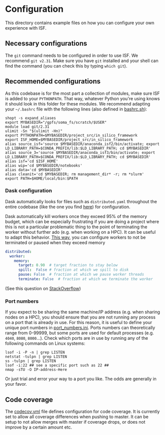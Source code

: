 # Configuration

This directory contains example files on how you can configure your own experience with ISF.

## Necessary configurations
The `git` command needs to be configured in order to use ISF. We recommend `git v2.31`. Make sure you have `git` installed and your shell can find the command (you can check this by typing `which git`).

## Recommended configurations

As this codebase is for the most part a collection of modules, make sure ISF is added to your `PYTHONPATH`. That way, whatever Python you're using knows it should look in this folder for these modules. We recommend adapting your `~/.bashrc` file with the following lines (also defined in [bashrc.sh](./bashrc.sh)):
```shell
shopt -s expand_aliases
export MYBASEDIR="/gpfs/soma_fs/scratch/$USER"
module load git/2.31
ulimit -Sn "$(ulimit -Hn)"
export PYTHONPATH=$MYBASEDIR/project_src/in_silico_framework
export ISF_HOME=$MYBASEDIR/project_src/in_silico_framework
alias source_isf='source $MYBASEDIR/anaconda_isf2/bin/activate; export LD_LIBRARY_PATH=$CONDA_PREFIX/lib:$LD_LIBRARY_PATH; cd $MYBASEDIR'
alias source_3='source $MYBASEDIR/anaconda_isf3/bin/activate; export LD_LIBRARY_PATH=$CONDA_PREFIX/lib:$LD_LIBRARY_PATH; cd $MYBASEDIR'
alias isf='cd $ISF_HOME'
alias wip='cd $MYBASEDIR/notebooks'
alias data='cd $MYBASEDIR'
alias cleanit='cd $MYBASEDIR; rm management_dir* -r; rm *slurm'
export PATH=$HOME/local/bin:$PATH
```

### Dask configuration
Dask automatically looks for files such as `distributed.yaml` throughout the entire codebase (like the one you find [here](./distributed.yaml)) for configuration. 

Dask automatically kill workers once they exceed 95% of the memory budget, which can be especially frustrating if you are doing a project where this is not a particular problematic thing to the point of terminating the worker without further ado (e.g. when working on a HPC). It can be useful to adapt this behavior. [This way](./distributed.yaml), you can configure workers to not be terminated or paused when they exceed memory 
```yml
distributed:
  worker:
    memory:
      target: 0.90  # target fraction to stay below
	  spill:  False # fraction at which we spill to disk
	  pause: False  # fraction at which we pause worker threads
	  terminate: False  # fraction at which we terminate the worker
```
(See this question on [StackOverflow](https://stackoverflow.com/questions/57997463/dask-warning-worker-exceeded-95-memory-budget))

### Port numbers
If you expect to be sharing the same machine/IP address (e.g. when sharing nodes on a HPC), you should ensure that you are not running any process on a port that is already in use. For this reason, it is useful to define your unique port numbers in [port_numbers.ini](./port_numbers.ini). Ports numbers can theoretically range from 0-99999, but some ports are used for default processes (e.g. `4040`, `8080`, `8000`...). Check which ports are in use by running any of the following commands on Linux systems:
```shell
lsof -i -P -n | grep LISTEN
netstat -tulpn | grep LISTEN
ss -tulpn | grep LISTEN
lsof -i:22 ## see a specific port such as 22 ##
nmap -sTU -O IP-address-Here
```
Or just trial and error your way to a port you like. The odds are generally in your favor.

## Code coverage
The [codecov.yml](./codecov.yml) file defines configuration for code coverage. It is currently set to allow all coverage differences when pushing to master. It can be setup to not allow merges with master if coverage drops, or does not improve by a certain amount etc.